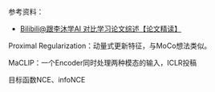 参考资料：

- [Bilibili@跟李沐学AI 对比学习论文综述【论文精读】](https://www.bilibili.com/video/BV19S4y1M7hm/)

Proximal Regularization：动量式更新特征，与MoCo想法类似。

MaCLIP：一个Encoder同时处理两种模态的输入，ICLR投稿

目标函数NCE、infoNCE